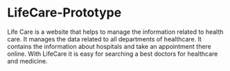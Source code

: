 # LifeCare-Prototype
Life Care is a website that helps to manage the information related to health care. It manages the data related to all departments of healthcare. It contains the information about hospitals and take an appointment there online. With LifeCare it is easy for searching a best doctors for healthcare and medicine.

